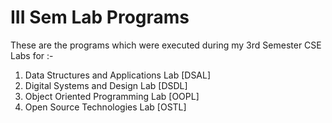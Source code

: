 # III Sem Lab Programs
These are the programs which were executed during my 3rd Semester CSE Labs for :-
1. Data Structures and Applications Lab [DSAL]
2. Digital Systems and Design Lab [DSDL]
3. Object Oriented Programming Lab [OOPL] 
4. Open Source Technologies Lab [OSTL] 
